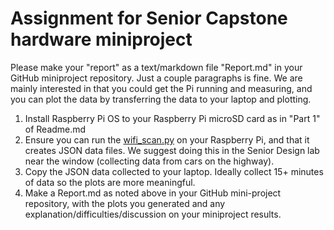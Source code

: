 # Assignment for Senior Capstone hardware miniproject

Please make your "report" as a text/markdown file "Report.md" in your GitHub miniproject repository.
Just a couple paragraphs is fine.
We are mainly interested in that you could get the Pi running and measuring, and you can plot the data by transferring the data to your laptop and plotting.

1. Install Raspberry Pi OS to your Raspberry Pi microSD card as in "Part 1" of Readme.md
2. Ensure you can run the [wifi_scan.py](./wifi_scan.py) on your Raspberry Pi, and that it creates JSON data files. We suggest doing this in the Senior Design lab near the window (collecting data from cars on the highway).
3. Copy the JSON data collected to your laptop. Ideally collect 15+ minutes of data so the plots are more meaningful.
4. Make a Report.md as noted above in your GitHub mini-project repository, with the plots you generated and any explanation/difficulties/discussion on your miniproject results.
